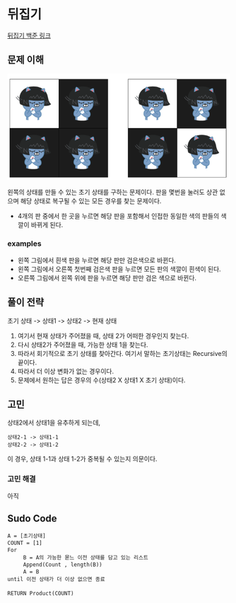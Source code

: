 # 뒤집기 

[뒤집기 백준 링크](https://www.acmicpc.net/problem/15999)


## 문제 이해   

<img src="docs/img1.png" width=600px>

왼쪽의 상태를 만들 수 있는 초기 상태를 구하는 문제이다. 
판을 몇번을 눌러도 상관 없으며 해당 상태로 복구될 수 있는 모든 경우를 찾는 문제이다. 
* 4개의 판 중에서 한 곳을 누르면 해당 판을 포함해서 인접한 동일한 색의 판들의 색깔이 바뀌게 된다. 
### examples
* 왼쪽 그림에서 흰색 판을 누르면 해당 판만 검은색으로 바뀐다. 
* 왼쪽 그림에서 오른쪽 첫번째 검은색 판을 누르면 모든 판의 색깔이 흰색이 된다. 
* 오른쪽 그림에서 왼쪽 위에 판을 누르면 해당 판만 검은 색으로 바뀐다. 


## 풀이 전략

초기 상태 -> 상태1 -> 상태2 -> 현재 상태

1. 여기서 현재 상태가 주어졌을 때, 상태 2가 어떠한 경우인지 찾는다. 
2. 다시 상태2가 주어졌을 때, 가능한 상태 1을 찾는다. 
3. 따라서 회기적으로 초기 상태를 찾아간다. 여기서 말하는 초기상태는 Recursive의 끝이다. 
4. 따라서 더 이상 변화가 없는 경우이다. 
5. 문제에서 원하는 답은 경우의 수(상태2 X 상태1 X 초기 상태)이다. 

## 고민

상태2에서 상태1을 유추하게 되는데,

    상태2-1 -> 상태1-1
    상태2-2 -> 상태1-2 

이 경우, 상태 1-1과 상태 1-2가 중복될 수 있는지 의문이다. 

### 고민 해결

아직

## Sudo Code

    A = [초기상태]
    COUNT = [1]
    For 
         B = A의 가능한 몯느 이전 상태를 담고 있는 리스트
         Append(Count , length(B))
         A = B 
    until 이전 상태가 더 이상 없으면 종료

    RETURN Product(COUNT)

